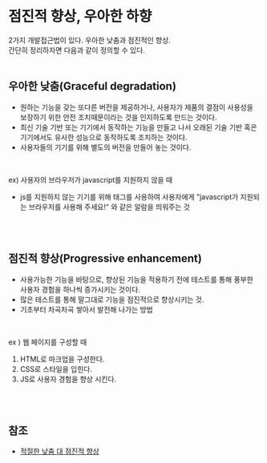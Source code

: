 # 점진적 향상, 우아한 하향

2가지 개발접근법이 있다. 우아한 낮춤과 점진적인 향상.</br>
간단히 정리하자면 다음과 같이 정의할 수 있다.
</br>
</br>

## 우아한 낮춤(Graceful degradation)

- 원하는 기능을 갖는 또다른 버전을 제공하거나, 사용자가 제품의 결점이 사용성을 보장하기 위한 안전 조치때문이라는 것을 인지하도록 만드는 것이다.
- 최신 기술 기반 또는 기기에서 동작하는 기능을 만들고 나서 오래된 기술 기반 혹은 기기에서도 유사한 성능으로 동작하도록 조치하는 것이다.
- 사용자들의 기기를 위해 별도의 버전을 만들어 놓는 것이다.

</br>

ex) 사용자의 브라우저가 javascript를 지원하지 않을 때

- js를 지원하지 않는 기기를 위해 <noscript> 태그를 사용하여 사용자에게 "javascript가 지원되는 브라우저를 사용해 주세요!" 와 같은 알람을 띄워주는 것

</br>
</br>

## 점진적 향상(Progressive enhancement)

- 사용가능한 기능을 바탕으로, 향상된 기능을 적용하기 전에 테스트를 통해 풍부한 사용자 경험을 하나씩 증가시키는 것이다.
- 많은 테스트를 통해 말그대로 기능을 점진적으로 향상시키는 것.
- 기초부터 차곡차곡 쌓아서 발전해 나가는 방법

</br>

ex ) 웹 페이지를 구성할 때

1. HTML로 마크업을 구성한다.
2. CSS로 스타일을 입힌다.
3. JS로 사용자 경험을 향상 시킨다.

</br>
</br>

## 참조

- [적절한 낮춤 대 점진적 향상](http://www.clearboth.org/51_graceful_degradation_versus_progressive_enhancement/)